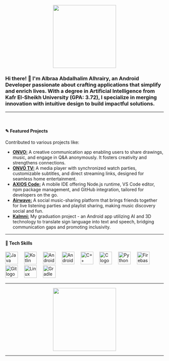 <br clear="both">

<div align="center">
  <img height="200" src="https://gifdb.com/images/thumbnail/programming-stick-figure-going-crazy-on-fire-j6ii4pju9xdtnsbr.gif"  />
</div>

<h3 align="left">Hi there! 👋 I'm <b>Albraa Abdalhalim Alhrairy</b>, an Android Developer passionate about crafting applications that simplify and enrich lives. With a degree in Artificial Intelligence from Kafr El-Sheikh University (GPA: 3.72), I specialize in merging innovation with intuitive design to build impactful solutions.</h3>

---

<br clear="both">

<h4 align="left">✎ Featured Projects</h4>
<p align="left">Contributed to various projects like: </p>
<p align="left">
  <ul>
    <li><a href='https://play.google.com/store/apps/details?id=me.onvo.onvo' target='_blank'><b>ONVO:</b></a> A creative communication app enabling users to share drawings, music, and engage in Q&A anonymously. It fosters creativity and strengthens connections.</li>
    <li><a href='https://play.google.com/store/apps/details?id=me.onvo.tv' target='_blank'><b>ONVO TV:</b></a> A media player with synchronized watch parties, customizable subtitles, and direct streaming links, designed for seamless home entertainment.</li>
    <li><a href='https://play.google.com/store/apps/details?id=me.onvo.axios' target='_blank'><b>AXIOS Code:</b></a> A mobile IDE offering Node.js runtime, VS Code editor, npm package management, and GitHub integration, tailored for developers on the go.</li>
    <li><a href='https://play.google.com/store/apps/details?id=me.onvo.wave' target='_blank'><b>Airwave:</b></a> A social music-sharing platform that brings friends together for live listening parties and playlist sharing, making music discovery social and fun.</li>
    <li><a href='https://www.elbalad.news/6245993' target='_blank'><b>Kalmni:</b></a> My graduation project - an Android app utilizing AI and 3D technology to translate sign language into text and speech, bridging communication gaps and promoting inclusivity.</li>
  </ul>
</p>

---

<h4 align="left">📱 Tech Skills</h4>
<div align="left">
  <img src="https://cdn.jsdelivr.net/gh/devicons/devicon/icons/java/java-original.svg" height="40" alt="Java logo"  />
  <img width="12" />
  <img src="https://cdn.jsdelivr.net/gh/devicons/devicon/icons/kotlin/kotlin-original.svg" height="40" alt="Kotlin logo"  />
  <img width="12" />
  <img src="https://cdn.jsdelivr.net/gh/devicons/devicon/icons/android/android-original.svg" height="40" alt="Android logo"  />
  <img width="12" />
  <img src="https://cdn.jsdelivr.net/gh/devicons/devicon/icons/androidstudio/androidstudio-original.svg" height="40" alt="Android Studio logo"  />
  <img width="12" />
  <img src="https://cdn.jsdelivr.net/gh/devicons/devicon/icons/cplusplus/cplusplus-original.svg" height="40" alt="C++ logo"  />
  <img width="12" />
  <img src="https://cdn.jsdelivr.net/gh/devicons/devicon/icons/c/c-original.svg" height="40" alt="C logo"  />
  <img width="12" />
  <img src="https://cdn.jsdelivr.net/gh/devicons/devicon/icons/python/python-original.svg" height="40" alt="Python logo"  />
  <img width="12" />
  <img src="https://cdn.jsdelivr.net/gh/devicons/devicon/icons/firebase/firebase-plain.svg" height="40" alt="Firebase logo"  />
  <img width="12" />
  <img src="https://cdn.jsdelivr.net/gh/devicons/devicon/icons/git/git-original.svg" height="40" alt="Git logo"  />
  <img width="12" />
  <img src="https://cdn.jsdelivr.net/gh/devicons/devicon/icons/linux/linux-original.svg" height="40" alt="Linux logo"  />
  <img width="12" />
  <img src="https://cdn.jsdelivr.net/gh/devicons/devicon/icons/gradle/gradle-original.svg" height="40" alt="Gradle logo"  />
</div>

---

<div align="center">
  <img height="200" src="https://miro.medium.com/v2/resize:fit:800/format:webp/1*08qmdYHYAs5whhgsx7GNmQ.gif"  />
</div>

---

